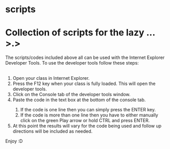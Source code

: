 # scripts
<h1>Collection of scripts for the lazy ... >.></h1>


The scripts/codes included above all can be used with the Internet Explorer Developer Tools. To use the developer tools follow these steps:</br></br>
<ol>
  <li>Open your class in Internet Explorer.</li>
  <li>Press the F12 key when your class is fully loaded. This will open the developer tools.</li>
  <li>Click on the Console tab of the developer tools window.</li>
  <li>Paste the code in the text box at the bottom of the console tab.</li>
  <ol>
    <li>If the code is one line then you can simply press the ENTER key.</li>
    <li>If the code is more than one line then you have to either manually click on the green Play arrow or hold CTRL and press ENTER.</li>   </ol>
  <li>At this point the results will vary for the code being used and follow up directions will be included as needed.</li>
</ol>


Enjoy :D
